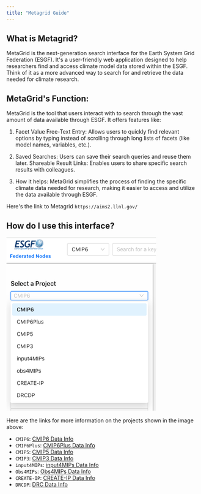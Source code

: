 ```yaml
---
title: "Metagrid Guide"
---
```

## What is Metagrid?

MetaGrid is the next-generation search interface for the Earth System Grid Federation (ESGF). It's a user-friendly web application designed to help researchers find and access climate model data stored within the ESGF. Think of it as a more advanced way to search for and retrieve the data needed for climate research. 

## MetaGrid's Function:

MetaGrid is the tool that users interact with to search through the vast amount of data available through ESGF. It offers features like: 

1. Facet Value Free-Text Entry: Allows users to quickly find relevant options by typing instead of scrolling through long lists of facets (like model names, variables, etc.). 

2. Saved Searches: Users can save their search queries and reuse them later. 
Shareable Result Links: Enables users to share specific search results with colleagues. 

3. How it helps:
MetaGrid simplifies the process of finding the specific climate data needed for research, making it easier to access and utilize the data available through ESGF. 


Here's the link to Metagrid `https://aims2.llnl.gov/`

## How do I use this interface?

![Select a Project](images/Projects-Metagrid.png)

Here are the links for more information on the projects shown in the image above:

* `CMIP6`: [CMIP6 Data Info](https://pcmdi.llnl.gov/CMIP6/)
* `CMIP6Plus`: [CMIP6Plus Data Info](https://pcmdi.llnl.gov/CMIP6Plus/) 
* `CMIP5`: [CMIP5 Data Info](https://pcmdi.llnl.gov/mips/cmip5/)
* `CMIP3`: [CMIP3 Data Info](https://pcmdi.llnl.gov/mips/cmip3/)
* `input4MIPs`: [input4MIPs Data Info](https://pcmdi.llnl.gov/mips/input4MIPs/) 
* `Obs4MIPs`: [Obs4MIPs Data Info](https://pcmdi.github.io/obs4MIPs/dataOnESGF.html)
* `CREATE-IP`: [CREATE-IP Data Info](https://reanalyses.org/)
* `DRCDP`: [DRC Data Info](https://github.com/PCMDI/DRCDP)


